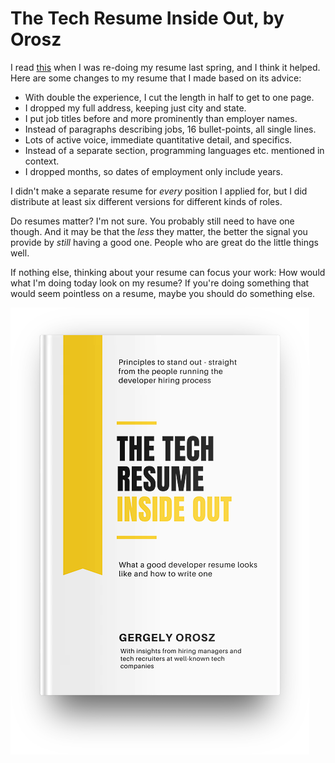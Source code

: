 # The Tech Resume Inside Out, by Orosz

I read [this][] when I was re-doing my resume last spring, and I think
it helped. Here are some changes to my resume that I made based on its
advice:

[this]: https://thetechresume.com/ "The Tech Resume Inside Out: What a Good Developer Resume Looks Like"


 * With double the experience, I cut the length in half to get to one
   page.
 * I dropped my full address, keeping just city and state.
 * I put job titles before and more prominently than employer names.
 * Instead of paragraphs describing jobs, 16 bullet-points, all single
   lines.
 * Lots of active voice, immediate quantitative detail, and specifics.
 * Instead of a separate section, programming languages etc. mentioned
   in context.
 * I dropped months, so dates of employment only include years.


I didn't make a separate resume for _every_ position I applied for,
but I did distribute at least six different versions for different
kinds of roles.

Do resumes matter? I'm not sure. You probably still need to have one
though. And it may be that the _less_ they matter, the better the
signal you provide by _still_ having a good one. People who are great
do the little things well.

If nothing else, thinking about your resume can focus your work: How
would what I'm doing today look on my resume? If you're doing
something that would seem pointless on a resume, maybe you should do
something else.


![cover](cover.png)
